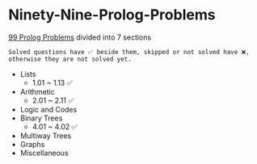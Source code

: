# Ninety-Nine-Prolog-Problems

[99 Prolog Problems](https://sites.google.com/site/prologsite/prolog-problems) divided into 7 sections

`Solved questions have ✅ beside them, skipped or not solved have ❌, otherwise they are not solved yet.`

* Lists
    * 1.01 ~ 1.13 ✅
* Arithmetic
    * 2.01 ~ 2.11 ✅
* Logic and Codes
* Binary Trees
    * 4.01 ~ 4.02 ✅
* Multiway Trees
* Graphs
* Miscellaneous